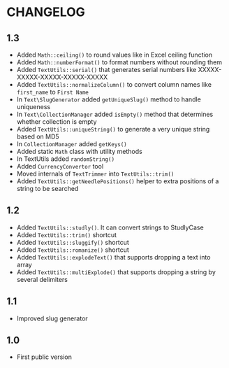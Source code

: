 CHANGELOG
=========

1.3
---

 * Added `Math::ceiling()` to round values like in Excel ceiling function
 * Added `Math::numberFormat()` to format numbers without rounding them
 * Added `TextUtils::serial()` that generates serial numbers like XXXXX-XXXXX-XXXXX-XXXXX-XXXXX
 * Added `TextUtils::normalizeColumn()` to convert column names like `first_name` to `First Name`
 * In `Text\SlugGenerator` added `getUniqueSlug()` method to handle uniqueness
 * In `Text\CollectionManager` added `isEmpty()` method that determines whether collection is empty
 * Added `TextUtils::uniqueString()` to generate a very unique string based on MD5
 * In `CollectionManager` added `getKeys()`
 * Added static `Math` class with utility methods
 * In TextUtils added `randomString()`
 * Added `CurrencyConvertor` tool
 * Moved internals of `TextTrimmer` into `TextUtils::trim()`
 * Added `TextUtils::getNeedlePositions()` helper to extra positions of a string to be searched

1.2
---

 * Added `TextUtils::studly()`. It can convert strings to StudlyCase
 * Added `TextUtils::trim()` shortcut
 * Added `TextUtils::sluggify()` shortcut
 * Added `TextUtils::romanize()` shortcut
 * Added `TextUtils::explodeText()` that supports dropping a text into array
 * Added `TextUtils::multiExplode()` that supports dropping a string by several delimiters

1.1
---

 * Improved slug generator

1.0
---

 * First public version